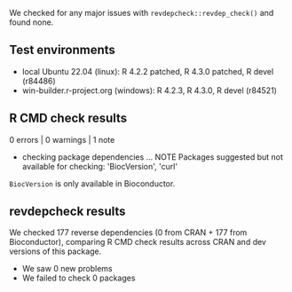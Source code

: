 We checked for any major issues with `revdepcheck::revdep_check()` and
found none.

## Test environments

* local Ubuntu 22.04 (linux): R 4.2.2 patched, R 4.3.0 patched, R devel (r84486)
* win-builder.r-project.org (windows): R 4.2.3, R 4.3.0, R devel (r84521)

## R CMD check results

0 errors | 0 warnings | 1 note

* checking package dependencies ... NOTE
Packages suggested but not available for checking:
  'BiocVersion', 'curl'

`BiocVersion` is only available in Bioconductor.

## revdepcheck results

We checked 177 reverse dependencies (0 from CRAN + 177 from Bioconductor),
comparing R CMD check results across CRAN and dev versions of this package.

 * We saw 0 new problems
 * We failed to check 0 packages
